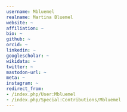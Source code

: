 ```yaml
---
username: Mbluemel
realname: Martina Bluemel
website: ~
affiliation: ~
bio: ~
github: ~
orcid: ~
linkedin: ~
googlescholar: ~
wikidata: ~
twitter: ~
mastodon-url: ~
meta: ~
instagram: ~
redirect_from:
- /index.php/User:Mbluemel
- /index.php/Special:Contributions/Mbluemel
---
```

